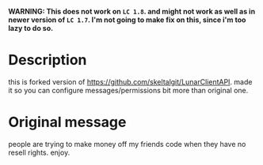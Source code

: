 **WARNING: This does not work on `LC 1.8`. and might not work as well as in newer version of `LC 1.7`. 
I'm not going to make fix on this, since i'm too lazy to do so.**

# Description
this is forked version of https://github.com/skeltalgit/LunarClientAPI.
made it so you can configure messages/permissions bit more than original one.

# Original message
people are trying to make money off my friends code when they have no resell rights. enjoy.
